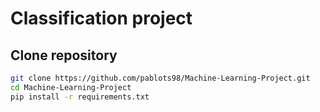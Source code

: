 # Classification project
## Clone repository
```bash
git clone https://github.com/pablots98/Machine-Learning-Project.git
cd Machine-Learning-Project
pip install -r requirements.txt
```
